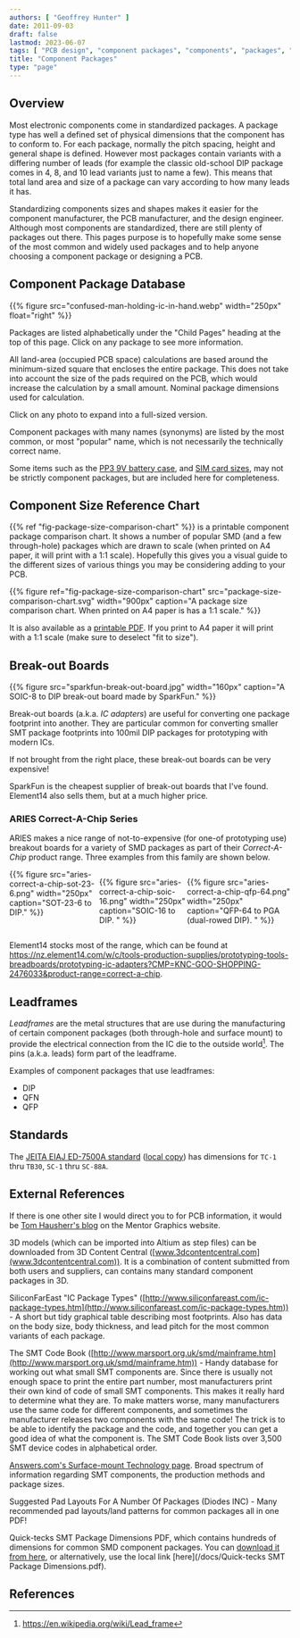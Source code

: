 ```yaml
---
authors: [ "Geoffrey Hunter" ]
date: 2011-09-03
draft: false
lastmod: 2023-06-07
tags: [ "PCB design", "component packages", "components", "packages", "footprints", "dimensions", "manufacturers", "database", "leadframes" ]
title: "Component Packages"
type: "page"
---
```


## Overview

Most electronic components come in standardized packages. A package type has well a defined set of physical dimensions that the component has to conform to. For each package, normally the pitch spacing, height and general shape is defined. However most packages contain variants with a differing number of leads (for example the classic old-school DIP package comes in 4, 8, and 10 lead variants just to name a few). This means that total land area and size of a package can vary according to how many leads it has.

Standardizing components sizes and shapes makes it easier for the component manufacturer, the PCB manufacturer, and the design engineer. Although most components are standardized, there are still plenty of packages out there. This pages purpose is to hopefully make some sense of the most common and widely used packages and to help anyone choosing a component package or designing a PCB.

## Component Package Database

{{% figure src="confused-man-holding-ic-in-hand.webp" width="250px" float="right" %}}

Packages are listed alphabetically under the "Child Pages" heading at the top of this page. Click on any package to see more information.

All land-area (occupied PCB space) calculations are based around the minimum-sized square that encloses the entire package. This does not take into account the size of the pads required on the PCB, which would increase the calculation by a small amount. Nominal package dimensions used for calculation.

Click on any photo to expand into a full-sized version.

Component packages with many names (synonyms) are listed by the most common, or most "popular" name, which is not necessarily the technically correct name.

Some items such as the [PP3 9V battery case](pp3-component-package), and [SIM card sizes](sim-card-sizes/), may not be strictly component packages, but are included here for completeness.

## Component Size Reference Chart

{{% ref "fig-package-size-comparison-chart" %}} is a printable component package comparison chart. It shows a number of popular SMD (and a few through-hole) packages which are drawn to scale (when printed on A4 paper, it will print with a 1:1 scale). Hopefully this gives you a visual guide to the different sizes of various things you may be considering adding to your PCB.

{{% figure ref="fig-package-size-comparison-chart" src="package-size-comparison-chart.svg" width="900px" caption="A package size comparison chart. When printed on A4 paper is has a 1:1 scale." %}}

It is also available as a [printable PDF](./package-size-comparison-chart.pdf). If you print to A4 paper it will print with a 1:1 scale (make sure to deselect "fit to size"). 

## Break-out Boards

{{% figure src="sparkfun-break-out-board.jpg" width="160px" caption="A SOIC-8 to DIP break-out board made by SparkFun." %}}

Break-out boards (a.k.a. _IC adapters_) are useful for converting one package footprint into another. They are particular common for converting smaller SMT package footprints into 100mil DIP packages for prototyping with modern ICs.

If not brought from the right place, these break-out boards can be very expensive!

SparkFun is the cheapest supplier of break-out boards that I've found. Element14 also sells them, but at a much higher price.

### ARIES Correct-A-Chip Series

ARIES makes a nice range of not-to-expensive (for one-of prototyping use) breakout boards for a variety of SMD packages as part of their _Correct-A-Chip_ product range. Three examples from this family are shown below.

<div style="display: flex;">
{{% figure src="aries-correct-a-chip-sot-23-6.png" width="250px" caption="SOT-23-6 to DIP." %}}

{{% figure src="aries-correct-a-chip-soic-16.png" width="250px" caption="SOIC-16 to DIP. " %}}

{{% figure src="aries-correct-a-chip-qfp-64.png" width="250px" caption="QFP-64 to PGA (dual-rowed DIP). " %}}
</div>

Element14 stocks most of the range, which can be found at https://nz.element14.com/w/c/tools-production-supplies/prototyping-tools-breadboards/prototyping-ic-adapters?CMP=KNC-GOO-SHOPPING-2476033&product-range=correct-a-chip.

## Leadframes

_Leadframes_ are the metal structures that are use during the manufacturing of certain component packages (both through-hole and surface mount) to provide the electrical connection from the IC die to the outside world[^bib-wikipedia-leadframe]. The pins (a.k.a. leads) form part of the leadframe.

Examples of component packages that use leadframes:

* DIP
* QFN
* QFP

## Standards

The [JEITA EIAJ ED-7500A standard](https://home.jeita.or.jp/tsc/std-pdf/ED-7500A-2.pdf) ([local copy](eiaj-ed-7500a-standard.pdf)) has dimensions for `TC-1` thru `TB30`, `SC-1` thru `SC-88A`.

## External References

If there is one other site I would direct you to for PCB information, it would be [Tom Hausherr's blog](http://blogs.mentor.com/tom-hausherr/) on the Mentor Graphics website.

3D models (which can be imported into Altium as step files) can be downloaded from 3D Content Central ([www.3dcontentcentral.com](www.3dcontentcentral.com)). It is a combination of content submitted from both users and suppliers, can contains many standard component packages in 3D.

SiliconFarEast "IC Package Types" ([http://www.siliconfareast.com/ic-package-types.htm](http://www.siliconfareast.com/ic-package-types.htm)) - A short but tidy graphical table describing most footprints. Also has data on the body size, body thickness, and lead pitch for the most common variants of each package.

The SMT Code Book ([http://www.marsport.org.uk/smd/mainframe.htm](http://www.marsport.org.uk/smd/mainframe.htm)) - Handy database for working out what small SMT components are. Since there is usually not enough space to print the entire part number, most manufacturers print their own kind of code of small SMT components. This makes it really hard to determine what they are. To make matters worse, many manufacturers use the same code for different components, and sometimes the manufacturer releases two components with the same code! The trick is to be able to identify the package and the code, and together you can get a good idea of what the component is. The SMT Code Book lists over 3,500 SMT device codes in alphabetical order.

[Answers.com's Surface-mount Technology page](http://www.answers.com/topic/surface-mount-technology). Broad spectrum of information regarding SMT components, the production methods and package sizes.

Suggested Pad Layouts For A Number Of Packages (Diodes INC) - Many recommended pad layouts/land patterns for common packages all in one PDF!

Quick-tecks SMT Package Dimensions PDF, which contains hundreds of dimensions for common SMD component packages. You can [download it from here](http://www.quick-teck.co.uk/TechArticleDoc/9522698761347382744.pdf), or alternatively, use the local link [here](/docs/Quick-tecks SMT Package Dimensions.pdf).

## References

[^bib-wikipedia-leadframe]:  https://en.wikipedia.org/wiki/Lead_frame
